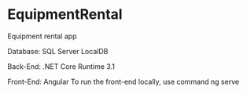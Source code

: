 # EquipmentRental
Equipment rental app

Database: SQL Server LocalDB

Back-End: .NET Core Runtime 3.1

Front-End: Angular
To run the front-end locally, use command 
ng serve

